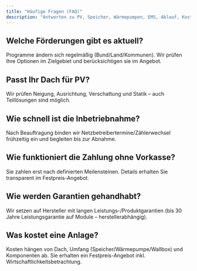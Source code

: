```yaml
---
title: "Häufige Fragen (FAQ)"
description: "Antworten zu PV, Speicher, Wärmepumpen, EMS, Ablauf, Kosten und Förderungen – für Hamburg & Schleswig-Holstein."
---
```


## <span id="foerderung"></span>Welche Förderungen gibt es aktuell?
Programme ändern sich regelmäßig (Bund/Land/Kommunen). Wir prüfen Ihre Optionen im Zielgebiet und berücksichtigen sie im Angebot.

## <span id="dach"></span>Passt Ihr Dach für PV?
Wir prüfen Neigung, Ausrichtung, Verschattung und Statik – auch Teillösungen sind möglich.

## <span id="zeit"></span>Wie schnell ist die Inbetriebnahme?
Nach Beauftragung binden wir Netzbetreibertermine/Zählerwechsel frühzeitig ein und begleiten bis zur Abnahme.

## <span id="zahlung"></span>Wie funktioniert die Zahlung ohne Vorkasse?
Sie zahlen erst nach definierten Meilensteinen. Details erhalten Sie transparent im Festpreis-Angebot.

## Wie werden Garantien gehandhabt?
Wir setzen auf Hersteller mit langen Leistungs-/Produktgarantien (bis 30 Jahre Leistungsgarantie auf Module – herstellerabhängig).

## Was kostet eine Anlage?
Kosten hängen von Dach, Umfang (Speicher/Wärmepumpe/Wallbox) und Komponenten ab. Sie erhalten ein Festpreis-Angebot inkl. Wirtschaftlichkeitsbetrachtung.
